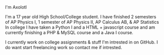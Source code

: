 I'm Axolotl

I'm a 17 year old High School/College student. 
I have finished 2 semesters of AP Physics I, 1 semester of AP Physics II, AP Calculus AB, & AP Statistics
In college I have taken a Python I and a HTML + javascript course and am currently finishing a PHP & MySQL course and a Java I course.

I currently work on college assignments & stuff I'm intrested in on GitHub.
I do want start freelancing work so contact me if intrested.


<!---
AAxolotl1/AAxolotl1 is a ✨ special ✨ repository because its `README.md` (this file) appears on your GitHub profile.
You can click the Preview link to take a look at your changes.
--->
